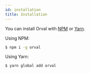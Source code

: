 ```yaml
---
id: installation
title: Installation
---
```


You can install Orval with <a href="https://npmjs.com" target="_blank">NPM</a> or <a href="https://yarnpkg.com" target="_blank">Yarn</a>.

Using NPM:
```bash
$ npm i -g orval
```

Using Yarn:
```
$ yarn global add orval
```
